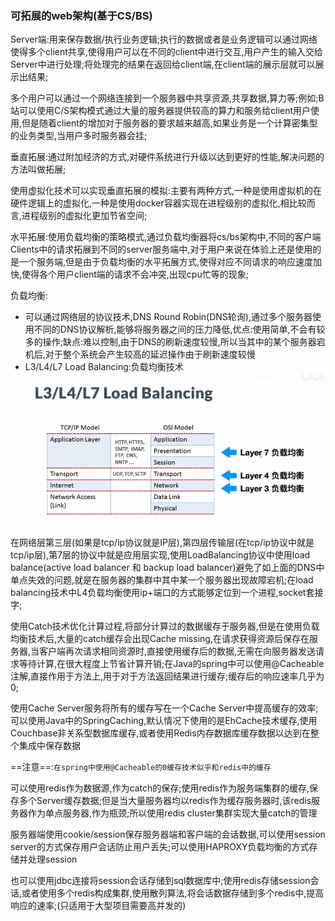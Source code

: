 ### 可拓展的web架构(基于CS/BS)

Server端:用来保存数据/执行业务逻辑;执行的数据或者是业务逻辑可以通过网络使得多个client共享,使得用户可以在不同的client中进行交互,用户产生的输入交给Server中进行处理;将处理完的结果在返回给client端,在client端的展示层就可以展示出结果;

多个用户可以通过一个网络连接到一个服务器中共享资源,共享数据,算力等;例如;B站可以使用C/S架构模式通过大量的服务器提供较高的算力和服务给client用户使用,但是随着client的增加对于服务器的要求越来越高,如果业务是一个计算密集型的业务类型,当用户多时服务器会挂;

垂直拓展:通过附加经济的方式,对硬件系统进行升级以达到更好的性能,解决问题的方法叫做拓展;

使用虚拟化技术可以实现垂直拓展的模拟:主要有两种方式,一种是使用虚拟机的在硬件逻辑上的虚拟化,一种是使用docker容器实现在进程级别的虚拟化,相比较而言,进程级别的虚拟化更加节省空间;

水平拓展:使用负载均衡的策略模式,通过负载均衡器将cs/bs架构中,不同的客户端Clients中的请求拓展到不同的server服务端中,对于用户来说在体验上还是使用的是一个服务端,但是由于负载均衡的水平拓展方式,使得对应不同请求的响应速度加快,使得各个用户client端的请求不会冲突,出现cpu忙等的现象;

负载均衡:

- 可以通过网络层的协议技术,DNS Round Robin(DNS轮询),通过多个服务器使用不同的DNS协议解析,能够将服务器之间的压力降低,优点:使用简单,不会有较多的操作;缺点:难以控制,由于DNS的刷新速度较慢,所以当其中的某个服务器宕机后,对于整个系统会产生较高的延迟操作由于刷新速度较慢
- L3/L4/L7 Load Balancing:负载均衡技术![image-20230606090659540](image-20230606090659540.png)

在网络层第三层(如果是tcp/ip协议就是IP层),第四层传输层(在tcp/ip协议中就是tcp/ip层),第7层的协议中就是应用层实现,使用LoadBalancing协议中使用load balance(active load balancer 和 backup load balancer)避免了如上面的DNS中单点失效的问题,就是在服务器的集群中其中某一个服务器出现故障宕机;在load balancing技术中L4负载均衡使用ip+端口的方式能够定位到一个进程,socket套接字;

 使用Catch技术优化计算过程,将部分计算过的数据缓存于服务器,但是在使用负载均衡技术后,大量的catch缓存会出现Cache missing,在请求获得资源后保存在服务器,当客户端再次请求相同资源时,直接使用缓存后的数据,无需在向服务器发送请求等待计算,在很大程度上节省计算开销;在Java的spring中可以使用@Cacheable注解,直接作用于方法上,用于对于方法返回结果进行缓存;缓存后的响应速率几乎为0;

使用Cache Server服务将所有的缓存写在一个Cache Server中提高缓存的效率;可以使用Java中的SpringCaching,默认情况下使用的是EhCache技术缓存,使用Couchbase非关系型数据库缓存,或者使用Redis内存数据库缓存数据以达到在整个集成中保存数据

==注意==:`在spring中使用@Cacheable的0缓存技术似乎和redis中的缓存 `

可以使用redis作为数据源,作为catch的保存;使用redis作为服务端集群的缓存,保存多个Server缓存数据;但是当大量服务器均以redis作为缓存服务器时,该redis服务器作为单点服务器,作为瓶颈;所以使用redis cluster集群实现大量catch的管理

服务器端使用cookie/session保存服务器端和客户端的会话数据,可以使用session server的方式保存用户会话防止用户丢失;可以使用HAPROXY负载均衡的方式存储并处理session

也可以使用jdbc连接将session会话存储到sql数据库中;使用redis存储session会话,或者使用多个redis构成集群,使用散列算法,将会话数据存储到多个redis中,提高响应的速率;(只适用于大型项目需要高并发的)